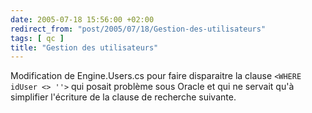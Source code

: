 ```yaml
---
date: 2005-07-18 15:56:00 +02:00
redirect_from: "post/2005/07/18/Gestion-des-utilisateurs"
tags: [ qc ]
title: "Gestion des utilisateurs"
---
```


Modification de Engine.Users.cs pour faire disparaitre la clause `<WHERE
idUser <> ''>` qui posait problème sous Oracle et qui ne servait qu'à
simplifier l'écriture de la clause de recherche suivante.
